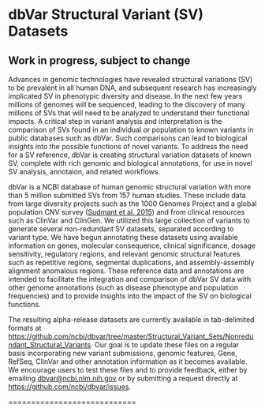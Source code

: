 # dbVar Structural Variant (SV) Datasets

## Work in progress, subject to change

Advances in genomic technologies have revealed structural variations (SV) to be prevalent in all human DNA, and subsequent research has increasingly implicated SV in phenotypic diversity and disease. In the next few years millions of genomes will be sequenced, leading to the discovery of many millions of SVs that will need to be analyzed to understand their functional impacts. A critical step in variant analysis and interpretation is the comparison of SVs found in an individual or population to known variants in public databases such as dbVar. Such comparisons can lead to biological insights into the possible functions of novel variants. To address the need for a SV reference, dbVar is creating structural variation datasets of known SV, complete with rich genomic and biological annotations, for use in novel SV analysis, annotaion, and related workflows.

dbVar is a NCBI database of human genomic structural variation with more than 5 million submitted SVs from 157 human studies. These include data from large diversity projects such as the 1000 Genomes Project and a global population CNV survey ([Sudmant et al. 2015](https://www.ncbi.nlm.nih.gov/pubmed/26249230)) and from clinical resources such as ClinVar and ClinGen. We utilized this large collection of variants to generate several non-redundant SV datasets, separated according to variant type. We have begun annotating these datasets using available information on genes, molecular consequence, clinical significance, dosage sensitivity, regulatory regions, and relevant genomic structural features such as repetitive regions, segmental duplications, and assembly-assembly alignment anomalous regions. These reference data and annotations are intended to facilitate the integration and comparison of dbVar SV data with other genome annotations (such as disease phenotype and population frequencies) and to provide insights into the impact of the SV on biological functions.

The resulting alpha-release datasets are currently available in tab-delimited formats at https://github.com/ncbi/dbvar/tree/master/Structural_Variant_Sets/Nonredundant_Structural_Variants. Our goal is to update these files on a regular basis incorporating new variant submissions, genomic features, Gene, RefSeq, ClinVar and other annotation information as it becomes available. We encourage users to test these files and to provide feedback, either by emailing dbvar@ncbi.nlm.nih.gov or by submitting a request directly at https://github.com/ncbi/dbvar/issues.

============================
